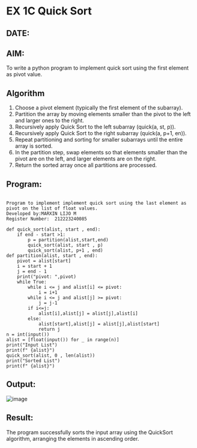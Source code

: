 # EX 1C Quick Sort
## DATE:
## AIM:
To write a python program to implement quick sort using the first element as pivot value.

## Algorithm
1. Choose a pivot element (typically the first element of the subarray).
2. Partition the array by moving elements smaller than the pivot to the left and larger ones to the right.
3. Recursively apply Quick Sort to the left subarray (quick(a, st, p)).
4. Recursively apply Quick Sort to the right subarray (quick(a, p+1, en)).
5. Repeat partitioning and sorting for smaller subarrays until the entire array is sorted.
6. In the partition step, swap elements so that elements smaller than the pivot are on the left, and larger elements are on the right.
7. Return the sorted array once all partitions are processed.


## Program:
```

Program to implement implement quick sort using the last element as pivot on the list of float values.
Developed by:MARXIN LIJO M
Register Number:  212223240085
```
```PY
def quick_sort(alist, start , end):
    if end - start >1:
        p = partition(alist,start,end)
        quick_sort(alist, start , p)
        quick_sort(alist, p+1 , end)
def partition(alist, start , end):
    pivot = alist[start]
    i = start + 1
    j = end - 1
    print("pivot: ",pivot)
    while True:
        while i <= j and alist[i] <= pivot:
            i = i+1
        while i <= j and alist[j] >= pivot:
            j = j-1
        if i<=j:
            alist[i],alist[j] = alist[j],alist[i]
        else:
            alist[start],alist[j] = alist[j],alist[start]
            return j
n = int(input())
alist = [float(input()) for _ in range(n)]
print("Input List")
print(f" {alist}")
quick_sort(alist, 0 , len(alist))
print("Sorted List")
print(f" {alist}")
```

## Output:

![image](https://github.com/user-attachments/assets/1c245aae-b53f-4826-aa2a-3ad275831ab7)


## Result:
The program successfully sorts the input array using the QuickSort algorithm, arranging the elements in ascending order.
